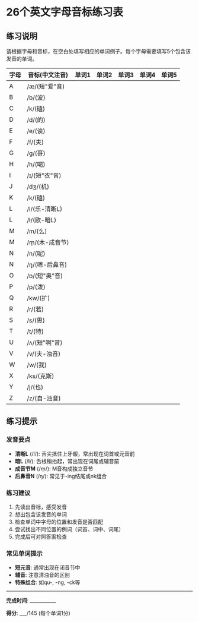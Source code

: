 # 26个英文字母音标练习表

## 练习说明
请根据字母和音标，在空白处填写相应的单词例子。每个字母需要填写5个包含该发音的单词。

| 字母 | 音标(中文注音) | 单词1 | 单词2 | 单词3 | 单词4 | 单词5 |
|------|----------------|-------|-------|-------|-------|-------|
| A | /æ/(短"爱"音) |  |  |  |  |  |
| B | /b/(波) |  |  |  |  |  |
| C | /k/(磕) |  |  |  |  |  |
| D | /d/(的) |  |  |  |  |  |
| E | /e/(诶) |  |  |  |  |  |
| F | /f/(夫) |  |  |  |  |  |
| G | /g/(哥) |  |  |  |  |  |
| H | /h/(喝) |  |  |  |  |  |
| I | /ɪ/(短"衣"音) |  |  |  |  |  |
| J | /dʒ/(机) |  |  |  |  |  |
| K | /k/(磕) |  |  |  |  |  |
| L | /l/(乐-清晰L) |  |  |  |  |  |
| L | /ɫ/(欧-暗L) |  |  |  |  |  |
| M | /m/(么) |  |  |  |  |  |
| M | /m̩/(木-成音节) |  |  |  |  |  |
| N | /n/(呢) |  |  |  |  |  |
| N | /ŋ/(嗯-后鼻音) |  |  |  |  |  |
| O | /ɒ/(短"奥"音) |  |  |  |  |  |
| P | /p/(泼) |  |  |  |  |  |
| Q | /kw/(扩) |  |  |  |  |  |
| R | /r/(若) |  |  |  |  |  |
| S | /s/(思) |  |  |  |  |  |
| T | /t/(特) |  |  |  |  |  |
| U | /ʌ/(短"啊"音) |  |  |  |  |  |
| V | /v/(夫-浊音) |  |  |  |  |  |
| W | /w/(我) |  |  |  |  |  |
| X | /ks/(克斯) |  |  |  |  |  |
| Y | /j/(也) |  |  |  |  |  |
| Z | /z/(自-浊音) |  |  |  |  |  |

## 练习提示

### 发音要点
- **清晰L** (/l/): 舌尖抵住上牙龈，常出现在词首或元音前
- **暗L** (/ɫ/): 舌根稍抬起，常出现在词尾或辅音前
- **成音节M** (/m̩/): M音构成独立音节
- **后鼻音N** (/ŋ/): 常见于-ing结尾或nk组合

### 练习建议
1. 先读出音标，感受发音
2. 想出包含该发音的单词
3. 检查单词中字母的位置和发音是否匹配
4. 尝试找出不同位置的例词（词首、词中、词尾）
5. 完成后可对照答案检查

### 常见单词提示
- **短元音**: 通常出现在闭音节中
- **辅音**: 注意清浊音的区别
- **特殊组合**: 如qu-, -ng, -ck等

---

**完成时间**: ___________

**得分**: ___/145 (每个单词1分)







